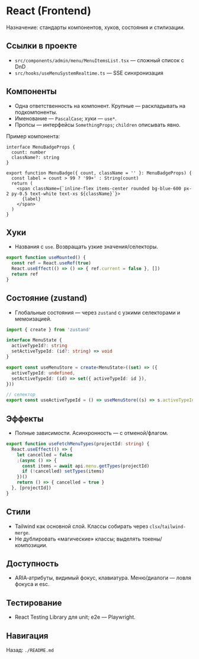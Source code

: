 # React (Frontend)

Назначение: стандарты компонентов, хуков, состояния и стилизации.

## Ссылки в проекте
- `src/components/admin/menu/MenuItemsList.tsx` — сложный список с DnD
- `src/hooks/useMenuSystemRealtime.ts` — SSE синхронизация

## Компоненты
- Одна ответственность на компонент. Крупные — раскладывать на подкомпоненты.
- Именование — `PascalCase`; хуки — `use*`.
- Пропсы — интерфейсы `SomethingProps`; `children` описывать явно.

Пример компонента:
```tsx
interface MenuBadgeProps {
  count: number
  className?: string
}

export function MenuBadge({ count, className = '' }: MenuBadgeProps) {
  const label = count > 99 ? '99+' : String(count)
  return (
    <span className={`inline-flex items-center rounded bg-blue-600 px-2 py-0.5 text-white text-xs ${className}`}>
      {label}
    </span>
  )
}
```

## Хуки
- Названия с `use`. Возвращать узкие значения/селекторы.

```ts
export function useMounted() {
  const ref = React.useRef(true)
  React.useEffect(() => () => { ref.current = false }, [])
  return ref
}
```

## Состояние (zustand)
- Глобальные состояния — через `zustand` с узкими селекторами и мемоизацией.

```ts
import { create } from 'zustand'

interface MenuState {
  activeTypeId?: string
  setActiveTypeId: (id?: string) => void
}

export const useMenuStore = create<MenuState>((set) => ({
  activeTypeId: undefined,
  setActiveTypeId: (id) => set({ activeTypeId: id }),
}))

// селектор
export const useActiveTypeId = () => useMenuStore((s) => s.activeTypeId)
```

## Эффекты
- Полные зависимости. Асинхронность — с отменой/флагом.

```ts
export function useFetchMenuTypes(projectId: string) {
  React.useEffect(() => {
    let cancelled = false
    ;(async () => {
      const items = await api.menu.getTypes(projectId)
      if (!cancelled) setTypes(items)
    })()
    return () => { cancelled = true }
  }, [projectId])
}
```

## Стили
- Tailwind как основной слой. Классы собирать через `clsx`/`tailwind-merge`.
- Не дублировать «магические» классы; выделять токены/композиции.

## Доступность
- ARIA‑атрибуты, видимый фокус, клавиатура. Меню/диалоги — ловля фокуса и esc.

## Тестирование
- React Testing Library для unit; e2e — Playwright.

## Навигация
Назад: `./README.md`